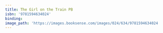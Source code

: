 ```yaml
---
title: The Girl on the Train PB
isbn: '9781594634024'
binding:
image_path: 'https://images.booksense.com/images/024/634/9781594634024.jpg'
---
```



